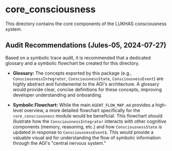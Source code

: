 # core_consciousness

This directory contains the core components of the LUKHAS consciousness system.

## Audit Recommendations (Jules-05, 2024-07-27)

Based on a symbolic trace audit, it is recommended that a dedicated glossary and a symbolic flowchart be created for this directory.

*   **Glossary:** The concepts exported by this package (e.g., `ConsciousnessIntegrator`, `ConsciousnessState`, `ConsciousnessEvent`) are highly abstract and fundamental to the AGI's architecture. A glossary would provide clear, concise definitions for these concepts, improving developer understanding and onboarding.

*   **Symbolic Flowchart:** While the main `AGENT_FLOW_MAP.md` provides a high-level overview, a more detailed flowchart specifically for the `core_consciousness` module would be beneficial. This flowchart should illustrate how the `ConsciousnessIntegrator` interacts with other cognitive components (memory, reasoning, etc.) and how `ConsciousnessState` is updated in response to `ConsciousnessEvent`s. This would provide a valuable visual aid for understanding the flow of symbolic information through the AGI's "central nervous system."
